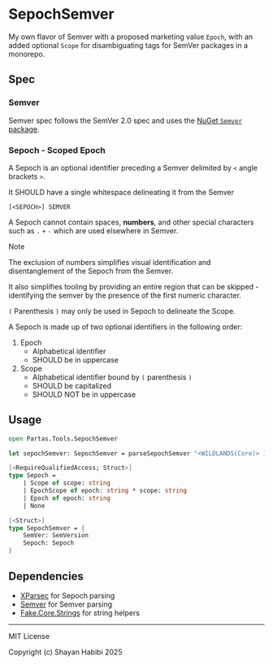 ﻿# SepochSemver

My own flavor of Semver with a proposed marketing value `Epoch`, with an added optional `Scope` for
disambiguating tags for SemVer packages in a monorepo.

## Spec

### Semver

Semver spec follows the SemVer 2.0 spec and uses the [NuGet `Semver` package](https://semver-nuget.org/).

### Sepoch - Scoped Epoch

A Sepoch is an optional identifier preceding a Semver delimited by `<` angle brackets `>`.

It SHOULD have a single whitespace delineating it from the Semver

```
[<SEPOCH>] SEMVER
```

A Sepoch cannot contain spaces, **numbers**, and other special characters such as `.` `+` `-` which are used elsewhere in Semver.

> [!NOTE]
> The exclusion of numbers simplifies visual identification and disentanglement of the Sepoch from the Semver.
> 
> It also simplifies tooling by providing an entire region that can be skipped - identifying the semver by the
> presence of the first numeric character.

`(` Parenthesis `)` may only be used in Sepoch to delineate the Scope.

A Sepoch is made up of two optional identifiers in the following order:
1. Epoch
   - Alphabetical identifier
   - SHOULD be in uppercase
2. Scope
   - Alphabetical identifier bound by `(` parenthesis `)`
   - SHOULD be capitalized
   - SHOULD NOT be in uppercase

## Usage

```fsharp
open Partas.Tools.SepochSemver

let sepochSemver: SepochSemver = parseSepochSemver "<WILDLANDS(Core)> 1.4.0"
```

```fsharp
[<RequireQualifiedAccess; Struct>]
type Sepoch =
    | Scope of scope: string
    | EpochScope of epoch: string * scope: string
    | Epoch of epoch: string
    | None

[<Struct>]
type SepochSemver = {
    SemVer: SemVersion
    Sepoch: Sepoch
}
```

## Dependencies

- [XParsec] for Sepoch parsing
- [Semver] for Semver parsing
- [Fake.Core.Strings] for string helpers

[XParsec]:https://github.com/roboz0r/XParsec
[Semver]:https://semver-nuget.org/
[Fake.Core.Strings]:https://fake.build/

---

MIT License

Copyright (c) Shayan Habibi 2025

